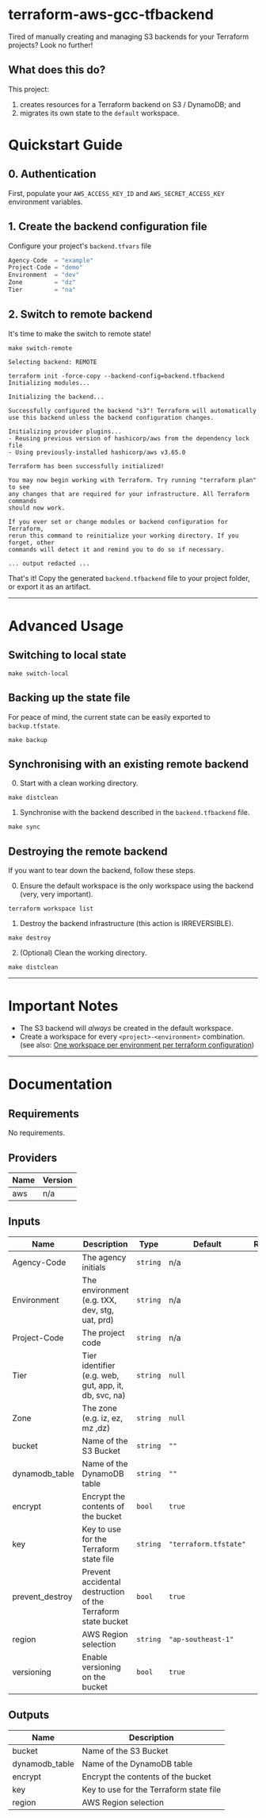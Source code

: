 # terraform-aws-gcc-tfbackend

Tired of manually creating and managing S3 backends for your Terraform projects? Look no further!

## What does this do?

This project:

1. creates resources for a Terraform backend on S3 / DynamoDB; and
2. migrates its own state to the `default` workspace.

# Quickstart Guide

## 0. Authentication

First, populate your `AWS_ACCESS_KEY_ID` and `AWS_SECRET_ACCESS_KEY` environment variables.

## 1. Create the backend configuration file

Configure your project's `backend.tfvars` file

```terraform
Agency-Code  = "example"
Project-Code = "demo"
Environment  = "dev"
Zone         = "dz"
Tier         = "na"
```

## 2. Switch to remote backend

It's time to make the switch to remote state!

```shell
make switch-remote
```

```
Selecting backend: REMOTE

terraform init -force-copy --backend-config=backend.tfbackend
Initializing modules...

Initializing the backend...

Successfully configured the backend "s3"! Terraform will automatically
use this backend unless the backend configuration changes.

Initializing provider plugins...
- Reusing previous version of hashicorp/aws from the dependency lock file
- Using previously-installed hashicorp/aws v3.65.0

Terraform has been successfully initialized!

You may now begin working with Terraform. Try running "terraform plan" to see
any changes that are required for your infrastructure. All Terraform commands
should now work.

If you ever set or change modules or backend configuration for Terraform,
rerun this command to reinitialize your working directory. If you forget, other
commands will detect it and remind you to do so if necessary.

... output redacted ...

```

That's it! Copy the generated `backend.tfbackend` file to your project folder, or export it as an artifact.

---

# Advanced Usage

## Switching to local state

```shell
make switch-local
```

## Backing up the state file

For peace of mind, the current state can be easily exported to `backup.tfstate`.

```shell
make backup
```

## Synchronising with an existing remote backend

0. Start with a clean working directory.

```shell
make distclean
```

1. Synchronise with the backend described in the `backend.tfbackend` file.

```shell
make sync
```

## Destroying the remote backend

If you want to tear down the backend, follow these steps.

0. Ensure the default workspace is the only workspace using the backend (very, very important).

```shell
terraform workspace list
```

1. Destroy the backend infrastructure (this action is IRREVERSIBLE).

```shell
make destroy
```

2. (Optional) Clean the working directory.

```shell
make distclean
```

---

# Important Notes

- The S3 backend will _always_ be created in the default workspace.
- Create a workspace for every `<project>-<environment>` combination. (see
  also: [One workspace per environment per terraform configuration](https://www.terraform.io/docs/cloud/guides/recommended-practices/part1.html#one-workspace-per-environment-per-terraform-configuration))

---

# Documentation

## Requirements

No requirements.

## Providers

| Name | Version |
|------|---------|
| aws | n/a |

## Inputs

| Name | Description | Type | Default | Required |
|------|-------------|------|---------|:--------:|
| Agency-Code | The agency initials | `string` | n/a | yes |
| Environment | The environment (e.g. tXX, dev, stg, uat, prd) | `string` | n/a | yes |
| Project-Code | The project code | `string` | n/a | yes |
| Tier | Tier identifier (e.g. web, gut, app, it, db, svc, na) | `string` | `null` | no |
| Zone | The zone (e.g. iz, ez, mz ,dz) | `string` | `null` | no |
| bucket | Name of the S3 Bucket | `string` | `""` | no |
| dynamodb\_table | Name of the DynamoDB table | `string` | `""` | no |
| encrypt | Encrypt the contents of the bucket | `bool` | `true` | no |
| key | Key to use for the Terraform state file | `string` | `"terraform.tfstate"` | no |
| prevent\_destroy | Prevent accidental destruction of the Terraform state bucket | `bool` | `true` | no |
| region | AWS Region selection | `string` | `"ap-southeast-1"` | no |
| versioning | Enable versioning on the bucket | `bool` | `true` | no |

## Outputs

| Name | Description |
|------|-------------|
| bucket | Name of the S3 Bucket |
| dynamodb\_table | Name of the DynamoDB table |
| encrypt | Encrypt the contents of the bucket |
| key | Key to use for the Terraform state file |
| region | AWS Region selection |

